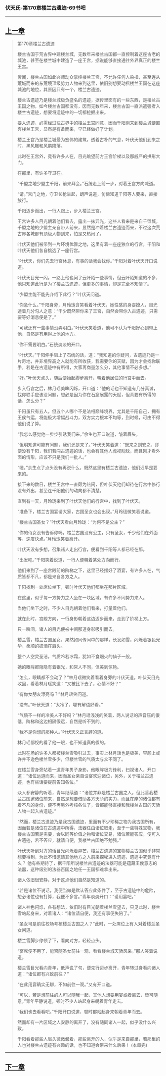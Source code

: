 ### 伏天氏-第170章楼兰古遗迹-69书吧

--------
[上一章](./863cb60652a5a0ee59dfbd558e6c909c.md)
--------


>
>
>
>第170章楼兰古遗迹
>
>楼兰古国于荒古界中建楼兰城，无数年来楼兰古国都一直控制着这座古老的城池，甚至在楼兰城中建造了一座王宫，据说能够直接通往外界真正的楼兰王宫。
>
>传闻，楼兰古国如此兴师动众掌控楼兰王宫，不允许任何人染指，甚至连从荒城而来的东荒境顶级势力人物来到这里，依旧别想要动摇楼兰王国在这座城池的地位，其原因只有一个，楼兰古遗迹。
>
>楼兰古遗迹乃是楼兰城极负盛名的遗迹，据传里面有的一些东西，是楼兰古王国之物，如今楼兰古国都没有，因而无数年来，楼兰古国一直派遣强者入楼兰古遗迹，想要将遗迹中的一切都挖掘出来。
>
>要入遗迹，必需经过荒古界中的楼兰王宫同意，因而千阳刚来到楼兰城便直奔楼兰王宫，显然是有备而来，早已经做好了计划。
>
>楼兰王宫乃是楼兰城最为宏伟的建筑，透着古朴的气息，叶伏天他们到来之时，黑风雕和风鹏降落。
>
>此时在王宫外，竟有许多人在，目光眺望前方王宫阶梯以及那威严的拱形大门。
>
>在那里，有许多守卫在。
>
>“千盟之地少盟主千阳，前来拜会。”石统走上前一步，对着王宫方向喊道。
>
>“请。”宫门之地，守卫长枪举起，朗声说道，仿佛知道千阳等人要来，直接放行。
>
>千阳迈步而出，一行人跟上，步入楼兰王宫。
>
>王宫许多人目光朝着他们看去，露出一抹异光，这些人看来是来自千盟城，千盟之地的少盟主亲自带人前来，显然是冲着楼兰古遗迹而来，不过这次荒古界各城都有顶级人物到来，怕是又热闹了。
>
>叶伏天他们被带到一片环境优雅之地，这里有着一座座独立的行宫，千阳和叶伏天他们各自挑选了一座行宫。
>
>“叶伏天，你们先去行宫休息，有事的话我会找你。”千阳对着叶伏天开口说道。
>
>叶伏天目光一闪，一路上他也问了云阡陌一些事情，但云阡陌知道的不多，他只知道此行是为了楼兰古遗迹，但更多的事情，却是完全不知情了。
>
>“少盟主能不能先介绍下此行？”叶伏天问道。
>
>“你急什么。”千阳身旁，月玲珑含笑看着叶伏天，她性感的身姿撩人，目光透着几分勾人之意：“千少既然带你来了王宫，自然会带你入古遗迹，只需要等好消息便是了。”
>
>“可我还有一些事情没弄明白。”叶伏天笑着道，他可不认为千阳好心到带上他，自然是有用得上他的地方。
>
>“你不需要明白。”石统淡淡的开口。
>
>“叶伏天。”千阳伸手阻止了石统的话，道：“我知道的你疑问，古遗迹乃是一片奇地，并非境界高之人就能有所收获，我需要你的天赋，因为才会找你联手，若是在古遗迹中有所得，大家再商量怎么分，其他事情不必多想。”
>
>“好。”叶伏天点头，随后便抬起脚步离开，朝着他居住的行宫中而去。
>
>步入行宫之后，林月瑶美眸闪烁，开口道：“他的话也不知道有几分真诚，找你联手应该没问题，想必是因为你在石窟展露的天赋，但真要有所得的话，怎么分？”
>
>千阳虽只有五人，但五个人哪个不是法相巅峰境界，尤其是千阳自己，拥有王侯气运，将能极大增幅战斗力，双方实力根本不均等，到时候，可由不得他们说了算。
>
>“我怎么感觉他一步步引诱我们来。”余生也开口说道，皱着眉头。
>
>“但明知道可能有问题，我们还是来了。”叶伏天笑着道：“既来之则安之，即便没有千阳，我们若闯古遗迹的话，也会有其他人虎视眈眈，而且刚才看外面的情形，应该不只是我们一批人。”
>
>“嗯。”余生点了点头没有再说什么，既然这里有楼兰古遗迹，他们迟早是要来的。
>
>接下来的数日，楼兰王宫中一直颇为热闹，但叶伏天他们却待在行宫中修行没有外出，甚至连千阳他们的动向都不清楚。
>
>直到有一天，月玲珑来到了叶伏天他们的行宫中，找到了叶伏天。
>
>“准备下，楼兰古国宴请大家，古国圣女也会出现。”月玲珑微笑着说道。
>
>“楼兰古国圣女？”叶伏天看向月玲珑：“为何不是公主？”
>
>“你的侍女没有告诉你吗，楼兰古国没有公主，只有圣女，千少他们在外面等，速度快点。”月玲珑笑着离开。
>
>叶伏天没有多想，召集诸人走出行宫，便看到千阳等人都已经在那。
>
>“出发吧。”千阳笑着说道，一行人便朝着某处方向而行。
>
>他们来到了一座宫殿前的阶梯之下，这里已经摆好了酒宴，有许多人在，气质皆都不凡，都是来自各方之人。
>
>千阳找到一处席位坐下，顿时叶伏天他们都坐在那片区域。
>
>在这里，似乎每一方势力之人坐在一块区域，有许多不同势力来人。
>
>当他们坐下之时，不少人目光朝着他们看来，打量着他们。
>
>就在此时，宫殿方向，一行身影朝着这边迈步而来，走到了阶梯上方。
>
>只一瞬间，诸人的目光便被中间那道身影吸引而去。
>
>楼兰雪，楼兰古国圣女，果然如同传闻中的那样，长发如雪，闪烁着银色光华，柔顺的披洒在肩头。
>
>整个人空灵圣洁，气质冷若冰霜，犹如不食烟火的仙子一般。
>
>她的眼眸都隐隐有着银光，和常人不同，但美到惊艳。
>
>“怎么，眼睛都不会动了？”林月瑶微笑着看着身旁的叶伏天道，叶伏天目光收回，看着林月瑶笑道：“又被比下去了，心情不好？”
>
>“有你女朋友漂亮吗？”林月瑶笑问道。
>
>“没有。”叶伏天道：“太冷了，哪有解语好看。”
>
>“气质不一样的冷美人不好吗？”林月瑶浅浅的笑着，两人说话的声音压的很低，阶梯和这边相隔很远，自然是听不到的。
>
>“我不是你想的那种人。”叶伏天义正言辞的道。
>
>林月瑶鄙视的看了他一眼，也不知道真的假的。
>
>此时在场的许多人都被楼兰雪吸引过去，事实上林月瑶也是极美，容颜上或许并不逊色楼兰雪多少，但楼兰雪的气质太与众不同了。
>
>在楼兰雪身旁站着一道青年男子身影，他眼眸极为锋利，扫视诸人，开口道：“诸位远道而来，因而圣女亲自设宴欢迎诸位，另外，关于楼兰古遗迹，也有些话要提前告知各位。”
>
>众人都安静的听着，青年继续道：“诸位并非是楼兰古国之人，但此番我楼兰古国邀诸位前来，自然是想要借助各方天骄的实力，而且在座的诸位都有着不凡的身份，便不再另外考核各位了，皆都能够直接和我楼兰古国的天骄人物一起入古遗迹。”
>
>“然而，楼兰古遗迹乃是我古国遗迹，里面有不少珍稀之物为我古国所有，因而若是诸位在古遗迹中所得，法器任由诸位取走，至于一些特殊宝物，我楼兰古国若是需要，会以同等价值之物和诸位交易，诸位若能答应，便可入古遗迹，若不答应，就请自便，我楼兰古国绝不勉强。”
>
>叶伏天听到对方的话目光闪烁着异芒，楼兰古遗迹的宝物楼兰古国似乎非常想要得到，为此不惜邀请其他地方之人前来探秘进入遗迹，遗迹中究竟有什么？
>他有些期待了，据千阳所说楼兰古遗迹的法器可能是蕴藏王侯意志的法器，这种级别的法器百国之地任一王国都难拿出来。
>
>诸人依旧很安静，对于这点他们自然是知道的。
>
>“若是诸位不说话，我便当做是默认答应此条件了，至于古遗迹中的危险，想必诸位也有打算，我便不多言。”青年淡淡开口：“请用宴吧。”
>
>诸人神色闪烁，各有想法，依旧时有目光朝着楼兰雪望去，只见此时，楼兰雪站起身来，对着诸人：“诸位请自便，我还有事便失陪了。”
>
>“圣女可是前往校场考核楼兰古国之人？”此时，一处席位上有人对着楼兰圣女问道。
>
>楼兰雪脚步停顿了下，看向对方，轻轻点头。
>
>“宴席便不用了，能否随圣女前往一观，看看楼兰城天骄风采。”那人笑着说道。
>
>楼兰雪目光看向青年，低声说了句，便先行迈步离开，青年转过身看向诸人道：“诸位都有兴致前往？”
>
>“在此用宴确实无聊，不如前往一观。”又有开口道。
>
>“可以，若是想前往的人可以随我一起，其他人想要用宴或者离去，皆可随意。”青年平静说道，顿时不少人站起身来朝着青年走去。
>
>“我们也去看看吧。”千阳开口说道，顿时都站起身来朝着青年而去。
>
>然而却有一片区域之人安静的离开了，没有随同诸人一起，似乎没什么兴致。
>
>千阳看着那些人眉头微微皱着，那些离开的人，似乎是来自那里，若那里的人也对楼兰古遗迹有兴趣的话，也不知道会带来什么后果！
>(本章完)
>
>

--------
[下一章](./9dc7259687adf71b54d2d391442154f9.md)
--------
